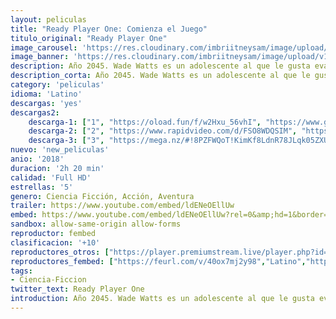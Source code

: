 ```yaml
---
layout: peliculas
title: "Ready Player One: Comienza el Juego"
titulo_original: "Ready Player One"
image_carousel: 'https://res.cloudinary.com/imbriitneysam/image/upload/v1542847714/one-poster-min.jpg'
image_banner: 'https://res.cloudinary.com/imbriitneysam/image/upload/v1542847714/one-banner-min.jpg'
description: Año 2045. Wade Watts es un adolescente al que le gusta evadirse del cada vez más sombrío mundo real a través de una popular utopía virtual a escala global llamada Oasis, hasta que su excéntrico y multimillonario creador muere. Antes de morir, ofrece su fortuna como premio a una elaborada búsqueda del tesoro a través de los rincones más inhóspitos de su creación. Será el punto de partida para que Wade se enfrente a jugadores, poderosos enemigos corporativos y otros competidores despiadados dispuestos a hacer lo que sea, tanto dentro de Oasis como del mundo real, para hacerse con el premio.
description_corta: Año 2045. Wade Watts es un adolescente al que le gusta evadirse del cada vez más sombrío mundo real a través de una popular utopía virtual a escala global llamada Oasis, hasta que su excéntrico y multimillonario creador muere. Antes de morir, ofrece su..
category: 'peliculas'
idioma: 'Latino'
descargas: 'yes'
descargas2:
    descarga-1: ["1", "https://oload.fun/f/w2Hxu_56vhI", "https://www.google.com/s2/favicons?domain=openload.co","OpenLoad","https://res.cloudinary.com/imbriitneysam/image/upload/v1541473684/mexico.png", "Latino", "Full HD"]
    descarga-2: ["2", "https://www.rapidvideo.com/d/FSO8WDQSIM", "https://www.google.com/s2/favicons?domain=www.rapidvideo.com","RapidVideo","https://res.cloudinary.com/imbriitneysam/image/upload/v1541473684/mexico.png", "Latino", "Full HD"]
    descarga-3: ["3", "https://mega.nz/#!8PZFWQoT!KimKf8LdnR78JLqk05ZXUmoWNTGDD73oNwZArcSkvmU", "https://www.google.com/s2/favicons?domain=mega.nz","Mega","https://res.cloudinary.com/imbriitneysam/image/upload/v1541473684/mexico.png", "Latino", "Full HD"]
nuevo: 'new_peliculas'
anio: '2018'
duracion: '2h 20 min'
calidad: 'Full HD'
estrellas: '5'
genero: Ciencia Ficción, Acción, Aventura
trailer: https://www.youtube.com/embed/ldENeOEllUw
embed: https://www.youtube.com/embed/ldENeOEllUw?rel=0&amp;hd=1&border=0&wmode=opaque&enablejsapi=1&modestbranding=1&controls=1&showinfo=1
sandbox: allow-same-origin allow-forms
reproductor: fembed
clasificacion: '+10'
reproductores_otros: ["https://player.premiumstream.live/player.php?id=NDMyOA&sub=","Latino"]
reproductores_fembed: ["https://feurl.com/v/40ox7mj2y98","Latino","https://feurl.com/v/qyjplbey3pqrkq4","Latino","https://feurl.com/v/1ed4yujjjemd0k3","Latino","https://feurl.com/v/7qo7nywq1w9","Latino"]
tags:
- Ciencia-Ficcion
twitter_text: Ready Player One
introduction: Año 2045. Wade Watts es un adolescente al que le gusta evadirse del cada vez más sombrío mundo real a través de una popular utopía virtual a escala global llamada Oasis, hasta que su excéntrico y multimillonario creador muere. Antes de morir, ofrece su
---
```












